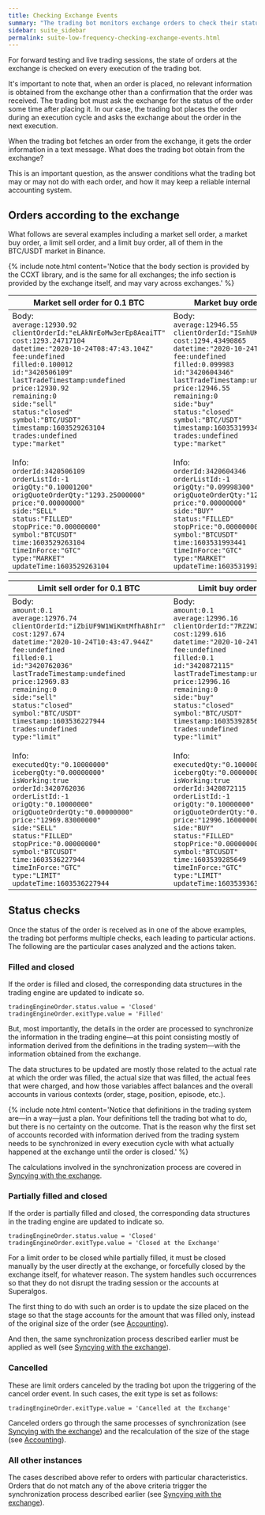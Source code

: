 ```yaml
---
title: Checking Exchange Events
summary: "The trading bot monitors exchange orders to check their status analyzing multiple possible scenarios."
sidebar: suite_sidebar
permalink: suite-low-frequency-checking-exchange-events.html
---
```


For forward testing and live trading sessions, the state of orders at the exchange is checked on every execution of the trading bot.

It's important to note that, when an order is placed, no relevant information is obtained from the exchange other than a confirmation that the order was received. The trading bot must ask the exchange for the status of the order some time after placing it. In our case, the trading bot places the order during an execution cycle and asks the exchange about the order in the next execution.

When the trading bot fetches an order from the exchange, it gets the order information in a text message. What does the trading bot obtain from the exchange?

This is an important question, as the answer conditions what the trading bot may or may not do with each order, and how it may keep a reliable internal accounting system.

## Orders according to the exchange

What follows are several examples including a market sell order, a market buy order, a limit sell order, and a limit buy order, all of them in the BTC/USDT market in Binance.

{% include note.html content='Notice that the body section is provided by the CCXT library, and is the same for all exchanges; the info section is provided by the exchange itself, and may vary across exchanges.' %}

<table>
    <thead>
        <tr>
            <th>Market sell order for 0.1 BTC</th>
            <th>Market buy order for 0.1 BTC</th>
        </tr>
    </thead>
    <tbody>
        <tr>
            <td>
Body:
<code>
average:12930.92
clientOrderId:"eLAkNrEoMw3erEp8AeaiTT"
cost:1293.24717104
datetime:"2020-10-24T08:47:43.104Z"
fee:undefined
filled:0.100012
id:"3420506109"
lastTradeTimestamp:undefined
price:12930.92
remaining:0
side:"sell"
status:"closed"
symbol:"BTC/USDT"
timestamp:1603529263104
trades:undefined
type:"market"
</code>
<br/>
Info:
<code>
orderId:3420506109
orderListId:-1
origQty:"0.10001200"
origQuoteOrderQty:"1293.25000000"
price:"0.00000000"
side:"SELL"
status:"FILLED"
stopPrice:"0.00000000"
symbol:"BTCUSDT"
time:1603529263104
timeInForce:"GTC"
type:"MARKET"
updateTime:1603529263104
</code>
            </td>
            <td>
Body:
<code>
average:12946.55
clientOrderId:"ISnhUKi1BxsJdWL1sQ8XmJ"
cost:1294.43490865
datetime:"2020-10-24T09:33:13.441Z"
fee:undefined
filled:0.099983
id:"3420604346"
lastTradeTimestamp:undefined
price:12946.55
remaining:0
side:"buy"
status:"closed"
symbol:"BTC/USDT"
timestamp:1603531993441
trades:undefined
type:"market"
</code>
<br/>
Info:
<code>
orderId:3420604346
orderListId:-1
origQty:"0.09998300"
origQuoteOrderQty:"1294.44000000"
price:"0.00000000"
side:"BUY"
status:"FILLED"
stopPrice:"0.00000000"
symbol:"BTCUSDT"
time:1603531993441
timeInForce:"GTC"
type:"MARKET"
updateTime:1603531993441
</code>
            </td>
        </tr>
    </tbody>
</table>

<table>
    <thead>
        <tr>
            <th>Limit sell order for 0.1 BTC</th>
            <th>Limit buy order for 0.1 BTC</th>
        </tr>
    </thead>
    <tbody>
        <tr>
            <td>
Body:
<code>
amount:0.1
average:12976.74
clientOrderId:"iZbiUF9W1WiKmtMfhA8hIr"
cost:1297.674
datetime:"2020-10-24T10:43:47.944Z"
fee:undefined
filled:0.1
id:"3420762036"
lastTradeTimestamp:undefined
price:12969.83
remaining:0
side:"sell"
status:"closed"
symbol:"BTC/USDT"
timestamp:1603536227944
trades:undefined
type:"limit"
</code>
<br/>
Info:
<code>
executedQty:"0.10000000"
icebergQty:"0.00000000"
isWorking:true
orderId:3420762036
orderListId:-1
origQty:"0.10000000"
origQuoteOrderQty:"0.00000000"
price:"12969.83000000"
side:"SELL"
status:"FILLED"
stopPrice:"0.00000000"
symbol:"BTCUSDT"
time:1603536227944
timeInForce:"GTC"
type:"LIMIT"
updateTime:1603536227944
</code>
            </td>
            <td>
Body:
<code>
amount:0.1
average:12996.16
clientOrderId:"7RZ2WJDMO5uaUOkvgJhqru"
cost:1299.616
datetime:"2020-10-24T11:34:45.649Z"
fee:undefined
filled:0.1
id:"3420872115"
lastTradeTimestamp:undefined
price:12996.16
remaining:0
side:"buy"
status:"closed"
symbol:"BTC/USDT"
timestamp:1603539285649
trades:undefined
type:"limit"
</code>
<br/>
Info:
<code>
executedQty:"0.10000000"
icebergQty:"0.00000000"
isWorking:true
orderId:3420872115
orderListId:-1
origQty:"0.10000000"
origQuoteOrderQty:"0.00000000"
price:"12996.16000000"
side:"BUY"
status:"FILLED"
stopPrice:"0.00000000"
symbol:"BTCUSDT"
time:1603539285649
timeInForce:"GTC"
type:"LIMIT"
updateTime:1603539363997
</code>
            </td>
        </tr>
    </tbody>
</table>

## Status checks

Once the status of the order is received as in one of the above examples, the trading bot performs multiple checks, each leading to particular actions. The following are the particular cases analyzed and the actions taken.

### Filled and closed

If the order is filled and closed, the corresponding data structures in the trading engine are updated to indicate so.

```
tradingEngineOrder.status.value = 'Closed'
tradingEngineOrder.exitType.value = 'Filled'
```

But, most importantly, the details in the order are processed to synchronize the information in the trading engine&mdash;at this point consisting mostly of information derived from the definitions in the trading system&mdash;with the information obtained from the exchange. 

The data structures to be updated are mostly those related to the actual rate at which the order was filled, the actual size that was filled, the actual fees that were charged, and how those variables affect balances and the overall accounts in various contexts (order, stage, position, episode, etc.).

{% include note.html content='Notice that definitions in the trading system are&mdash;in a way&mdash;just a plan. Your definitions tell the trading bot what to do, but there is no certainty on the outcome. That is the reason why the first set of accounts recorded with information derived from the trading system needs to be synchronized in every execution cycle with what actually happened at the exchange until the order is closed.' %}

The calculations involved in the synchronization process are covered in [Syncying with the exchange](suite-low-frequency-syncing-with-the-exchange.html).

### Partially filled and closed

If the order is partially filled and closed, the corresponding data structures in the trading engine are updated to indicate so.

```
tradingEngineOrder.status.value = 'Closed'
tradingEngineOrder.exitType.value = 'Closed at the Exchange'
```

For a limit order to be closed while partially filled, it must be closed manually by the user directly at the exchange, or forcefully closed by the exchange itself, for whatever reason. The system handles such occurrences so that they do not disrupt the trading session or the accounts at Superalgos.

The first thing to do with such an order is to update the size placed on the stage so that the stage accounts for the amount that was filled only, instead of the original size of the order (see [Accounting](suite-low-frequency-accounting.html)). 

And then, the same synchronization process described earlier must be applied as well (see [Syncying with the exchange](suite-low-frequency-syncing-with-the-exchange.html)).

### Cancelled

These are limit orders canceled by the trading bot upon the triggering of the cancel order event. In such cases, the exit type is set as follows:

```
tradingEngineOrder.exitType.value = 'Cancelled at the Exchange'
```

Canceled orders go through the same processes of synchronization (see [Syncying with the exchange](suite-low-frequency-syncing-with-the-exchange.html)) and the recalculation of the size of the stage (see [Accounting](suite-low-frequency-accounting.html)).

### All other instances

The cases described above refer to orders with particular characteristics. Orders that do not match any of the above criteria trigger the synchronization process described earlier (see [Syncying with the exchange](suite-low-frequency-syncing-with-the-exchange.html)).
